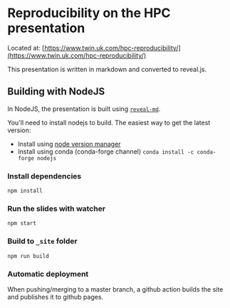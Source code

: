 # Reproducibility on the HPC presentation 

Located at: [https://www.twin.uk.com/hpc-reproducibility/](https://www.twin.uk.com/hpc-reproducibility/)

This presentation is written in markdown and converted to reveal.js.

## Building with NodeJS

In NodeJS, the presentation is built using [`reveal-md`](https://github.com/webpro/reveal-md). 

You'll need to install nodejs to build. The easiest way to get the latest version:

* Install using [node version manager](https://github.com/nvm-sh/nvm)
* Install using conda (conda-forge channel) `conda install -c conda-forge nodejs`


### Install dependencies
```
npm install
```

### Run the slides with watcher

```
npm start
```

### Build to  `_site` folder

```
npm run build
```

### Automatic deployment

When pushing/merging to a master branch, a github action builds the site and publishes it to github pages.


